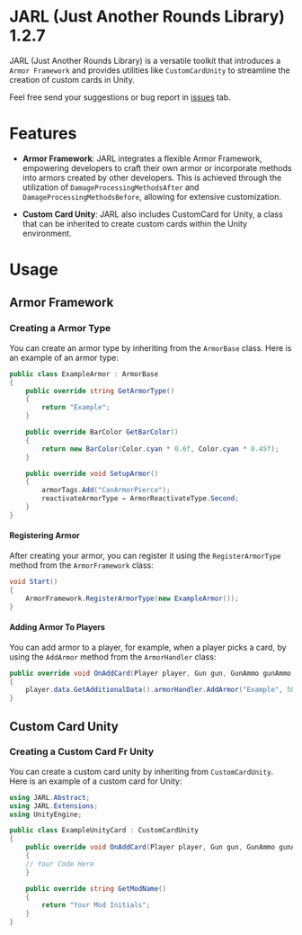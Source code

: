 

# JARL (Just Another Rounds Library) 1.2.7
JARL (Just Another Rounds Library) is a versatile toolkit that introduces a `Armor Framework` and provides utilities like `CustomCardUnity` to streamline the creation of custom cards in Unity.

Feel free send your suggestions or bug report in [issues](https://github.com/AALUND13/JARL/issues) tab.

# Features

- **Armor Framework**: JARL integrates a flexible Armor Framework, empowering developers to craft their own armor or incorporate methods into armors created by other developers. This is achieved through the utilization of `DamageProcessingMethodsAfter` and `DamageProcessingMethodsBefore`, allowing for extensive customization.
  
-  **Custom Card Unity**: JARL also includes CustomCard for Unity, a class that can be inherited to create custom cards within the Unity environment.
# Usage
## Armor Framework

### Creating a Armor Type
You can create an armor type by inheriting from the `ArmorBase` class. Here is an example of an armor type:
```csharp
public class ExampleArmor : ArmorBase
{
    public override string GetArmorType()
    {
        return "Example";
    }

    public override BarColor GetBarColor()
    {
        return new BarColor(Color.cyan * 0.6f, Color.cyan * 0.45f);
    }

    public override void SetupArmor()
    {
        armorTags.Add("CanArmorPierce");
        reactivateArmorType = ArmorReactivateType.Second;
    }
}
```
#### Registering Armor
After creating your armor, you can register it using the `RegisterArmorType` method from the `ArmorFramework` class:
```csharp
void Start()
{
	ArmorFramework.RegisterArmorType(new ExampleArmor());
}
``` 
#### Adding Armor To Players
You can add armor to a player, for example, when a player picks a card, by using the `AddArmor` method from the `ArmorHandler` class:
```csharp
public override void OnAddCard(Player player, Gun gun, GunAmmo gunAmmo, CharacterData data, HealthHandler health, Gravity gravity, Block block, CharacterStatModifiers characterStats)
{
    player.data.GetAdditionalData().armorHandler.AddArmor("Example", 50, 5, 5, ArmorReactivateType.Second, 5);
}
```
## Custom Card Unity
### Creating a Custom Card Fr Unity
You can create a custom card unity by inheriting from `CustomCardUnity`. Here is an example of a custom card for Unity:
```csharp
using JARL.Abstract;
using JARL.Extensions;
using UnityEngine;

public class ExampleUnityCard : CustomCardUnity
{
    public override void OnAddCard(Player player, Gun gun, GunAmmo gunAmmo, CharacterData data, HealthHandler health, Gravity gravity, Block block, CharacterStatModifiers characterStats)
    {
	// Your Code Here
    }

    public override string GetModName()
    {
        return "Your Mod Initials";
    }
}
```
